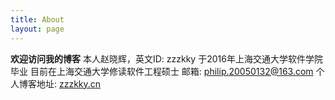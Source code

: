 ```yaml
---
title: About
layout: page
---
```

**欢迎访问我的博客**
本人赵晓辉，英文ID: zzzkky
于2016年上海交通大学软件学院毕业
目前在上海交通大学修读软件工程硕士
邮箱: philip.20050132@163.com
个人博客地址: [zzzkky.cn](http://zzzkky.cn)
